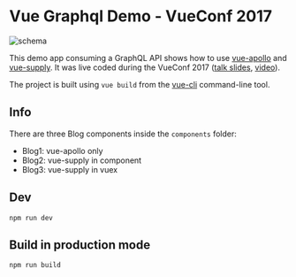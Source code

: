 # Vue Graphql Demo - VueConf 2017

![schema](https://cdn-images-1.medium.com/max/800/1*H9AANoofLqjS10Xd5TwRYw.png)

This demo app consuming a GraphQL API shows how to use [vue-apollo](https://github.com/Akryum/vue-apollo) and [vue-supply](https://github.com/Akryum/vue-supply). It was live coded during the VueConf 2017 ([talk slides](http://slides.com/akryum/graphql#/), [video](https://www.youtube.com/watch?v=rYtKCbCiSjk)).

The project is built using `vue build` from the [vue-cli](https://github.com/vuejs/vue-cli) command-line tool.

## Info

There are three Blog components inside the `components` folder:

- Blog1: vue-apollo only
- Blog2: vue-supply in component
- Blog3: vue-supply in vuex

## Dev

```
npm run dev
```

## Build in production mode

```
npm run build
```
